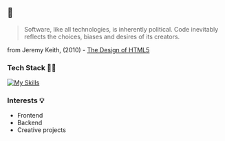 ## 👋

> Software, like all technologies, is inherently political.
> Code inevitably reflects the choices, biases and desires of its creators.

from Jeremy Keith, (2010) - [The Design of HTML5](https://adactio.com/articles/1704)

### Tech Stack 👩‍💻
[![My Skills](https://skillicons.dev/icons?i=js,ts,react,nodejs,express,html,css,gcp,mysql,docker)](https://skillicons.dev)

### Interests 💡
* Frontend
* Backend
* Creative projects
